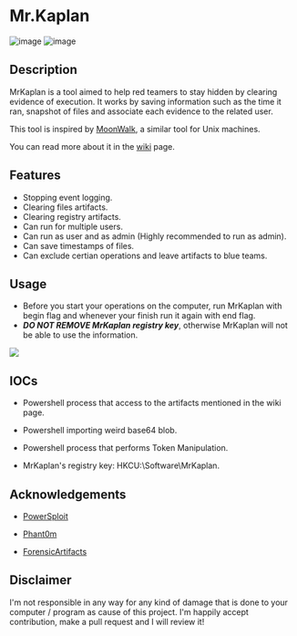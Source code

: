 # Mr.Kaplan

![image](https://img.shields.io/badge/powershell-5391FE?style=for-the-badge&logo=powershell&logoColor=white) ![image](https://img.shields.io/badge/Windows-0078D6?style=for-the-badge&logo=windows&logoColor=white)

## Description

MrKaplan is a tool aimed to help red teamers to stay hidden by clearing evidence of execution. It works by saving information such as the time it ran, snapshot of files and associate each evidence to the related user.

This tool is inspired by [MoonWalk](https://github.com/mufeedvh/moonwalk), a similar tool for Unix machines.

You can read more about it in the [wiki](https://github.com/idov31/MrKaplan/wiki) page.

## Features

- Stopping event logging.
- Clearing files artifacts.
- Clearing registry artifacts.
- Can run for multiple users.
- Can run as user and as admin (Highly recommended to run as admin).
- Can save timestamps of files.
- Can exclude certian operations and leave artifacts to blue teams.

## Usage

- Before you start your operations on the computer, run MrKaplan with begin flag and whenever your finish run it again with end flag.
- ***DO NOT REMOVE MrKaplan registry key***, otherwise MrKaplan will not be able to use the information.
<img src="Pictures/usage.png" />

## IOCs

- Powershell process that access to the artifacts mentioned in the wiki page.

- Powershell importing weird base64 blob.

- Powershell process that performs Token Manipulation.

- MrKaplan's registry key: HKCU:\Software\MrKaplan.

## Acknowledgements

- [PowerSploit](https://github.com/PowerShellMafia/PowerSploit)

- [Phant0m](https://github.com/hlldz/Phant0m)

- [ForensicArtifacts](https://github.com/ForensicArtifacts/artifacts/blob/main/data/windows.yaml)

## Disclaimer

I'm not responsible in any way for any kind of damage that is done to your computer / program as cause of this project. I'm happily accept contribution, make a pull request and I will review it!
